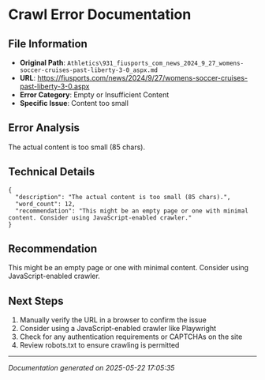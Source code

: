 # Crawl Error Documentation

## File Information
- **Original Path**: `Athletics\931_fiusports_com_news_2024_9_27_womens-soccer-cruises-past-liberty-3-0_aspx.md`
- **URL**: https://fiusports.com/news/2024/9/27/womens-soccer-cruises-past-liberty-3-0.aspx
- **Error Category**: Empty or Insufficient Content
- **Specific Issue**: Content too small

## Error Analysis
The actual content is too small (85 chars).

## Technical Details
```
{
  "description": "The actual content is too small (85 chars).",
  "word_count": 12,
  "recommendation": "This might be an empty page or one with minimal content. Consider using JavaScript-enabled crawler."
}
```

## Recommendation
This might be an empty page or one with minimal content. Consider using JavaScript-enabled crawler.

## Next Steps
1. Manually verify the URL in a browser to confirm the issue
2. Consider using a JavaScript-enabled crawler like Playwright
3. Check for any authentication requirements or CAPTCHAs on the site
4. Review robots.txt to ensure crawling is permitted

---
*Documentation generated on 2025-05-22 17:05:35*
